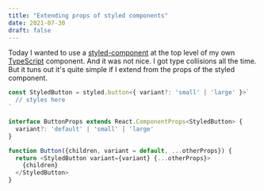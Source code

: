 ```yaml
---
title: "Extending props of styled components"
date: 2021-07-30
draft: false
---
```


Today I wanted to use a [styled-component](https://styled-components.com/) at the top level of my own [TypeScript](https://www.typescriptlang.org) component. And it was not nice. I got type collisions all the time. But it tuns out it's quite simple if I extend from the props of the styled component.

<!--more-->

```typescript
const StyledButton = styled.button<{ variant?: 'small' | 'large' }>`
  // styles here
`

interface ButtonProps extends React.ComponentProps<StyledButton> {
  variant?: 'default' | 'small' | 'large'
}

function Button({children, variant = default, ...otherProps}) {
  return <StyledButton variant={variant} {...otherProps}>
    {children}
  </StyledButton>
}
```
